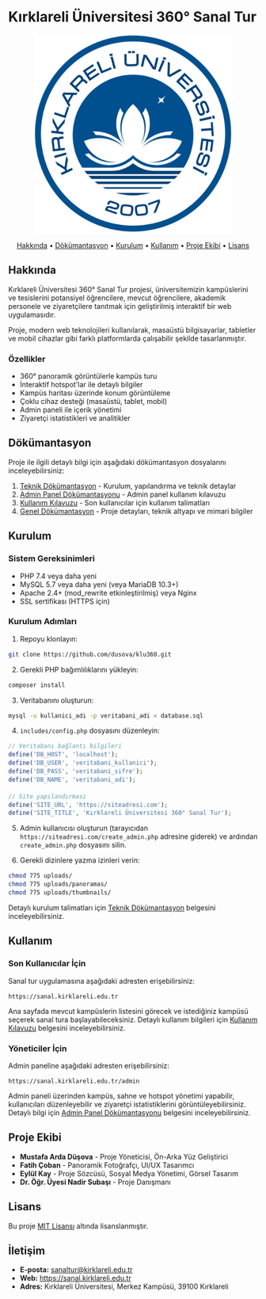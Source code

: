 # Kırklareli Üniversitesi 360° Sanal Tur

<p align="center">
  <img src="logo.png" alt="Kırklareli Üniversitesi 360° Sanal Tur Logo" width="400"/>
</p>

<p align="center">
  <a href="#hakkında">Hakkında</a> •
  <a href="#dökümantasyon">Dökümantasyon</a> •
  <a href="#kurulum">Kurulum</a> •
  <a href="#kullanım">Kullanım</a> •
  <a href="#proje-ekibi">Proje Ekibi</a> •
  <a href="#lisans">Lisans</a>
</p>

## Hakkında

Kırklareli Üniversitesi 360° Sanal Tur projesi, üniversitemizin kampüslerini ve tesislerini potansiyel öğrencilere, mevcut öğrencilere, akademik personele ve ziyaretçilere tanıtmak için geliştirilmiş interaktif bir web uygulamasıdır. 

Proje, modern web teknolojileri kullanılarak, masaüstü bilgisayarlar, tabletler ve mobil cihazlar gibi farklı platformlarda çalışabilir şekilde tasarlanmıştır.

### Özellikler

- 360° panoramik görüntülerle kampüs turu
- İnteraktif hotspot'lar ile detaylı bilgiler
- Kampüs haritası üzerinde konum görüntüleme
- Çoklu cihaz desteği (masaüstü, tablet, mobil)
- Admin paneli ile içerik yönetimi
- Ziyaretçi istatistikleri ve analitikler

## Dökümantasyon

Proje ile ilgili detaylı bilgi için aşağıdaki dökümantasyon dosyalarını inceleyebilirsiniz:

1. [Teknik Dökümantasyon](technicDoc.md) - Kurulum, yapılandırma ve teknik detaylar
2. [Admin Panel Dökümantasyonu](adminPanelDoc.md) - Admin panel kullanım kılavuzu
3. [Kullanım Kılavuzu](userGuide.md) - Son kullanıcılar için kullanım talimatları
4. [Genel Dökümantasyon](generalDoc.md) - Proje detayları, teknik altyapı ve mimari bilgiler

## Kurulum

### Sistem Gereksinimleri

- PHP 7.4 veya daha yeni
- MySQL 5.7 veya daha yeni (veya MariaDB 10.3+)
- Apache 2.4+ (mod_rewrite etkinleştirilmiş) veya Nginx
- SSL sertifikası (HTTPS için)

### Kurulum Adımları

1. Repoyu klonlayın:
```bash
git clone https://github.com/dusova/klu360.git
```

2. Gerekli PHP bağımlılıklarını yükleyin:
```bash
composer install
```

3. Veritabanını oluşturun:
```bash
mysql -u kullanici_adi -p veritabani_adi < database.sql
```

4. `includes/config.php` dosyasını düzenleyin:
```php
// Veritabanı bağlantı bilgileri
define('DB_HOST', 'localhost');
define('DB_USER', 'veritabani_kullanici');
define('DB_PASS', 'veritabani_sifre');
define('DB_NAME', 'veritabani_adi');

// Site yapılandırması
define('SITE_URL', 'https://siteadresi.com');
define('SITE_TITLE', 'Kırklareli Üniversitesi 360° Sanal Tur');
```

5. Admin kullanıcısı oluşturun (tarayıcıdan `https://siteadresi.com/create_admin.php` adresine giderek) ve ardından `create_admin.php` dosyasını silin.

6. Gerekli dizinlere yazma izinleri verin:
```bash
chmod 775 uploads/
chmod 775 uploads/panoramas/
chmod 775 uploads/thumbnails/
```

Detaylı kurulum talimatları için [Teknik Dökümantasyon](technicDoc.md) belgesini inceleyebilirsiniz.

## Kullanım

### Son Kullanıcılar İçin

Sanal tur uygulamasına aşağıdaki adresten erişebilirsiniz:
```
https://sanal.kirklareli.edu.tr
```

Ana sayfada mevcut kampüslerin listesini görecek ve istediğiniz kampüsü seçerek sanal tura başlayabileceksiniz. Detaylı kullanım bilgileri için [Kullanım Kılavuzu](userGuide.md) belgesini inceleyebilirsiniz.

### Yöneticiler İçin

Admin paneline aşağıdaki adresten erişebilirsiniz:
```
https://sanal.kirklareli.edu.tr/admin
```

Admin paneli üzerinden kampüs, sahne ve hotspot yönetimi yapabilir, kullanıcıları düzenleyebilir ve ziyaretçi istatistiklerini görüntüleyebilirsiniz. Detaylı bilgi için [Admin Panel Dökümantasyonu](adminPanelDoc.md) belgesini inceleyebilirsiniz.

## Proje Ekibi

- **Mustafa Arda Düşova** - Proje Yöneticisi, Ön-Arka Yüz Geliştirici
- **Fatih Çoban** - Panoramik Fotoğrafçı, UI/UX Tasarımcı
- **Eylül Kay** - Proje Sözcüsü, Sosyal Medya Yönetimi, Görsel Tasarım
- **Dr. Öğr. Üyesi Nadir Subaşı** - Proje Danışmanı

## Lisans

Bu proje [MIT Lisansı](LICENSE) altında lisanslanmıştır.

## İletişim

- **E-posta:** sanaltur@kirklareli.edu.tr
- **Web:** https://sanal.kirklareli.edu.tr
- **Adres:** Kırklareli Üniversitesi, Merkez Kampüsü, 39100 Kırklareli
